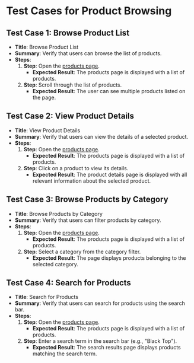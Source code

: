 # Test Cases for Product Browsing

## Test Case 1: Browse Product List
- **Title**: Browse Product List
- **Summary**: Verify that users can browse the list of products.
- **Steps**:
  1. **Step**: Open the [products page](https://skleptest.pl/).
     - **Expected Result**: The products page is displayed with a list of products.
  2. **Step**: Scroll through the list of products.
     - **Expected Result**: The user can see multiple products listed on the page.

## Test Case 2: View Product Details
- **Title**: View Product Details
- **Summary**: Verify that users can view the details of a selected product.
- **Steps**:
  1. **Step**: Open the [products page](https://skleptest.pl/).
     - **Expected Result**: The products page is displayed with a list of products.
  2. **Step**: Click on a product to view its details.
     - **Expected Result**: The product details page is displayed with all relevant information about the selected product.

## Test Case 3: Browse Products by Category
- **Title**: Browse Products by Category
- **Summary**: Verify that users can filter products by category.
- **Steps**:
  1. **Step**: Open the [products page](https://skleptest.pl/).
     - **Expected Result**: The products page is displayed with a list of products.
  2. **Step**: Select a category from the category filter.
     - **Expected Result**: The page displays products belonging to the selected category.

## Test Case 4: Search for Products
- **Title**: Search for Products
- **Summary**: Verify that users can search for products using the search bar.
- **Steps**:
  1. **Step**: Open the [products page](https://skleptest.pl/).
     - **Expected Result**: The products page is displayed with a list of products.
  2. **Step**: Enter a search term in the search bar (e.g., "Black Top").
     - **Expected Result**: The search results page displays products matching the search term.
